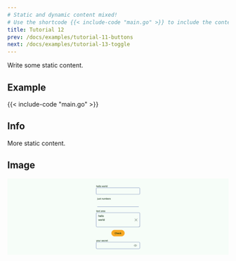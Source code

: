 ```yaml
---
# Static and dynamic content mixed!
# Use the shortcode {{< include-code "main.go" >}} to include the content of the file as a go-code block.
title: Tutorial 12
prev: /docs/examples/tutorial-11-buttons
next: /docs/examples/tutorial-13-toggle
---
```


Write some static content.

## Example
{{< include-code "main.go" >}}

## Info
More static content.

## Image
![](screenshot-01.png)

